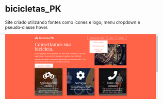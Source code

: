 # bicicletas_PK
Site criado utilizando fontes como ícones e logo, menu dropdown e pseudo-classe hover.

![](https://github.com/Pedrocfms/bicicletas_PK/blob/master/imagem_site_1.jpg)



